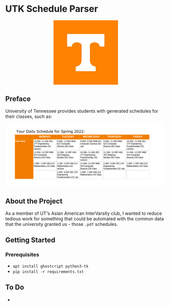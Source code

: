 # UTK Schedule Parser
<p align="center">
<img src="img/ut-logo.jpg" width="40%" >
</p>

## Preface
University of Tennessee provides students with generated schedules for their classes, such as:

<img src="img/ut-schedule.png">

## About the Project

As a member of UT's Asian American InterVarsity club, I wanted to reduce tedious work for something that could be automated with the common data that the university granted us - those `.pdf` schedules.

## Getting Started

### Prerequisites

- `apt install ghostcript python3-tk`
- `pip install -r requirements.txt`

## To Do
- 